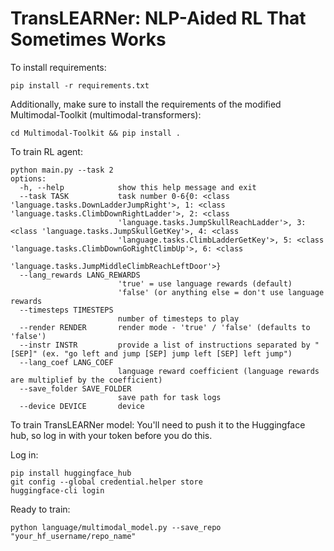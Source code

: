 # TransLEARNer: NLP-Aided RL That Sometimes Works


To install requirements:
```
pip install -r requirements.txt
```

Additionally, make sure to install the requirements of the modified Multimodal-Toolkit (multimodal-transformers):
```
cd Multimodal-Toolkit && pip install .
```

To train RL agent:
```
python main.py --task 2
options:
  -h, --help            show this help message and exit
  --task TASK           task number 0-6{0: <class 'language.tasks.DownLadderJumpRight'>, 1: <class 'language.tasks.ClimbDownRightLadder'>, 2: <class
                        'language.tasks.JumpSkullReachLadder'>, 3: <class 'language.tasks.JumpSkullGetKey'>, 4: <class
                        'language.tasks.ClimbLadderGetKey'>, 5: <class 'language.tasks.ClimbDownGoRightClimbUp'>, 6: <class
                        'language.tasks.JumpMiddleClimbReachLeftDoor'>}
  --lang_rewards LANG_REWARDS
                        'true' = use language rewards (default)
                        'false' (or anything else = don't use language rewards
  --timesteps TIMESTEPS
                        number of timesteps to play
  --render RENDER       render mode - 'true' / 'false' (defaults to 'false')
  --instr INSTR         provide a list of instructions separated by "[SEP]" (ex. "go left and jump [SEP] jump left [SEP] left jump")
  --lang_coef LANG_COEF
                        language reward coefficient (language rewards are multiplief by the coefficient)
  --save_folder SAVE_FOLDER
                        save path for task logs
  --device DEVICE       device
```

To train TransLEARNer model:
You'll need to push it to the Huggingface hub, so log in with your token before you do this.

Log in:
```
pip install huggingface_hub
git config --global credential.helper store
huggingface-cli login
```

Ready to train:
```
python language/multimodal_model.py --save_repo "your_hf_username/repo_name"
```
